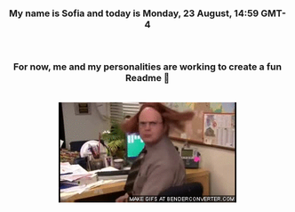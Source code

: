 


<div align="center">
<h3 >My name is Sofia and today is Monday, 23 August, 14:59 GMT-4</h3><br>
<h3 >For now, me and my personalities are working to create a fun Readme 👋
</h3><br>
<img src='img/dwight.gif' alt='working...'/>
</div>

